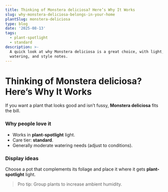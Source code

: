 ```yaml
---
title: Thinking of Monstera deliciosa? Here’s Why It Works
slug: why-monstera-deliciosa-belongs-in-your-home
plantSlug: monstera-deliciosa
type: blog
date: '2025-08-13'
tags:
  - plant-spotlight
  - standard
description: >-
  A quick look at why Monstera deliciosa is a great choice, with light,
  watering, and style notes.
---
```

# Thinking of Monstera deliciosa? Here’s Why It Works

If you want a plant that looks good and isn’t fussy, **Monstera deliciosa** fits the bill.

### Why people love it
- Works in **plant-spotlight** light.
- Care tier: **standard**.
- Generally moderate watering needs (adjust to conditions).

### Display ideas
Choose a pot that complements its foliage and place it where it gets **plant-spotlight** light.
  
> Pro tip: Group plants to increase ambient humidity.
